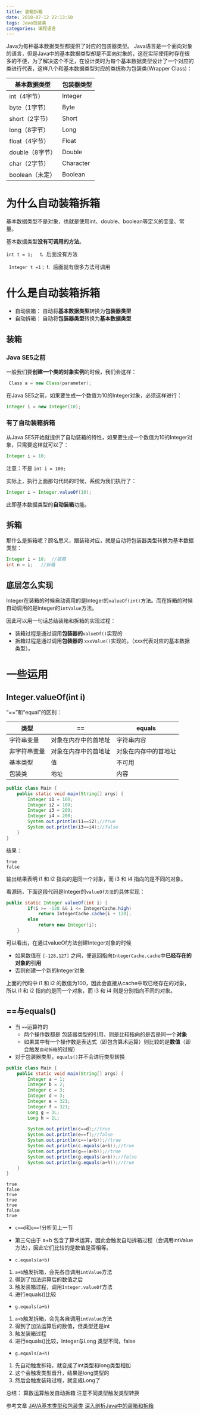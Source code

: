 ```yaml
---
title: 装箱拆箱
date: 2018-07-12 22:13:50
tags: Java包装类
categories: 编程语言
---
```

Java为每种基本数据类型都提供了对应的包装器类型。
Java语言是一个面向对象的语言，但是Java中的基本数据类型却是不面向对象的，这在实际使用时存在很多的不便，为了解决这个不足，在设计类时为每个基本数据类型设计了一个对应的类进行代表，这样八个和基本数据类型对应的类统称为包装类(Wrapper Class)：

<!-- more -->

|基本数据类型|包装器类型|
|---|---|
|int（4字节）|	Integer
|byte（1字节）|	Byte
|short（2字节）|	Short
|long（8字节）|	Long
|float（4字节）|	Float
|double（8字节）|	Double
|char（2字节）|	Character
|boolean（未定）|	Boolean

# 为什么自动装箱拆箱

基本数据类型不是对象，也就是使用int、double、boolean等定义的变量、常量。

基本数据类型**没有可调用的方法**。

`int t = 1;`     t.  后面没有方法

` Integer t =1；` t.  后面就有很多方法可调用

# 什么是自动装箱拆箱
- 自动装箱： 自动将**基本数据类型**转换为**包装器类型**
- 自动拆箱： 自动将**包装器类型**转换为**基本数据类型**

## 装箱

### Java SE5之前

一般我们要**创建一个类的对象实例**的时候，我们会这样：

```java
 Class a = new Class(parameter);
```

在Java SE5之前，如果要生成一个数值为10的Integer对象，必须这样进行：

```java
Integer i = new Integer(10);
```

### 有了自动装箱拆箱

从Java SE5开始就提供了自动装箱的特性，如果要生成一个数值为10的Integer对象，只需要这样就可以了：

```java
Integer i = 10;
```

注意：不是 `int i = 100;`

实际上，执行上面那句代码的时候，系统为我们执行了：

```java
Integer i = Integer.valueOf(10); 
```

此即基本数据类型的**自动装箱**功能。

## 拆箱
那什么是拆箱呢？顾名思义，跟装箱对应，就是自动将包装器类型转换为基本数据类型：

```java
Integer i = 10;  //装箱
int n = i;   //拆箱
```

## 底层怎么实现

Integer在装箱的时候自动调用的是Integer的`valueOf(int)`方法。而在拆箱的时候自动调用的是Integer的`intValue`方法。

因此可以用一句话总结装箱和拆箱的实现过程：
- 装箱过程是通过调用**包装器的**`valueOf()`实现的
- 拆箱过程是通过调用**包装器的** `xxxValue()`实现的。（xxx代表对应的基本数据类型）。

# 一些运用

## Integer.valueOf(int i)

“==”和“equal”的区别：

|类型	|==|	equals|
|---|---|---|
|字符串变量|	对象在内存中的首地址|	字符串内容
|非字符串变量	|对象在内存中的首地址	|对象在内存中的首地址
|基本类型|	值	|不可用
|包装类|	地址|	内容

```java
public class Main {
    public static void main(String[] args) {
        Integer i1 = 100;
        Integer i2 = 100;
        Integer i3 = 200;
        Integer i4 = 200;        
        System.out.println(i1==i2);//true
        System.out.println(i3==i4);//false
    }
}
```

结果：

```
true
false
```


输出结果表明 i1 和 i2 指向的是同一个对象，而 i3 和 i4 指向的是不同的对象。

看源码，下面这段代码是Integer的`valueOf方法`的具体实现：

```java
public static Integer valueOf(int i) {
        if(i >= -128 && i <= IntegerCache.high)
            return IntegerCache.cache[i + 128];
        else
            return new Integer(i);
    }
```

可以看出，在通过valueOf方法创建Integer对象的时候
- 如果数值在 `[-128,127]` 之间，便返回指向`IntegerCache.cache`中**已经存在的对象的引用**
- 否则创建一个新的Integer对象


上面的代码中 i1 和 i2 的数值为100，因此会直接从cache中取已经存在的对象，所以 i1 和 i2 指向的是同一个对象，而 i3 和 i4 则是分别指向不同的对象。

## ==与equals()

- 当 `==`运算符的
  - 两个操作数都是 包装器类型的引用，则是比较指向的是否是同一个**对象**
  - 如果其中有一个操作数是表达式（即包含算术运算）则比较的是**数值**（即会触发`自动拆箱`的过程）
- 对于包装器类型，`equals()`并不会进行类型转换

```java
public class Main {
    public static void main(String[] args) {
        Integer a = 1;
        Integer b = 2;
        Integer c = 3;
        Integer d = 3;
        Integer e = 321;
        Integer f = 321;
        Long g = 3L;
        Long h = 2L;
         
        System.out.println(c==d);//true
        System.out.println(e==f);//false
        System.out.println(c==(a+b));//true
        System.out.println(c.equals(a+b));//true
        System.out.println(g==(a+b));//true
        System.out.println(g.equals(a+b));//false
        System.out.println(g.equals(a+h));//true
    }
}
```

```
true
false
true
true
true
false
true
```

- `c==d`和`e==f`分析见上一节

- 第三句由于 a+b 包含了算术运算，因此会触发自动拆箱过程（会调用intValue方法），因此它们比较的是数值是否相等。

- `c.equals(a+b)`
1. `a+b`触发拆箱，会先各自调用`intValue`方法
2. 得到了加法运算后的数值之后
3. 触发装箱过程，调用`Integer.valueOf`方法
4. 进行equals()比较

- `g.equals(a+b)`
1. `a+b`触发拆箱，会先各自调用`intValue`方法
2. 得到了加法运算后的数值，但类型还是int
3. 触发装箱过程
4. 进行equals()比较，Integer与Long 类型不同，false

- `g.equals(a+h)`
1. 先自动触发拆箱，就变成了int类型和long类型相加
2. 这个会触发类型晋升，结果是long类型的
3. 然后会触发装箱过程，就变成Long了

总结：
算数运算触发自动拆箱
注意不同类型触发类型转换


参考文章
[ JAVA基本类型和包装类](http://alexyyek.github.io/2014/12/29/wrapperClass/)
 [深入剖析Java中的装箱和拆箱](https://www.cnblogs.com/dolphin0520/p/3780005.html)

